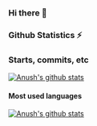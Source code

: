 ### Hi there 👋

<!--
**AnushK-Fro/AnushK-Fro** is a ✨ _special_ ✨ repository because its `README.md` (this file) appears on your GitHub profile.

Here are some ideas to get you started:

- 🔭 I’m currently working on ...
- 🌱 I’m currently learning ...
- 👯 I’m looking to collaborate on ...
- 🤔 I’m looking for help with ...
- 💬 Ask me about ...
- 📫 How to reach me: ...
- 😄 Pronouns: ...
- ⚡ Fun fact: ...
-->

### Github Statistics ⚡
### Starts, commits, etc
[![Anush's github stats](https://github-readme-stats.vercel.app/api?username=anushk-fro&layout=compact&show_icons=true&theme=dark)](https://github.com/anushk-fro/github-readme-stats)

#### Most used languages
[![Anush's github stats](https://github-readme-stats.vercel.app/api/top-langs/?username=anushk-fro&layout=compact&theme=dark)](https://github.com/anushk-fro/github-readme-stats)
